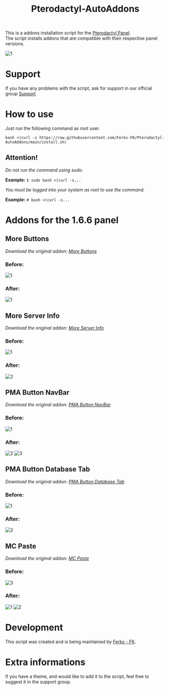 <h1 align="center"> 
    Pterodactyl-AutoAddons
</h1>
</br>

This is a addons installation script for the [Pterodactyl Panel](https://github.com/pterodactyl/panel).<br>
The script installs addons that are compatible with their respective panel versions.

![1](https://user-images.githubusercontent.com/69549678/147263929-a30dfb1e-2bb2-402c-8681-26c9ea1ff26d.PNG)








# Support

If you have any problems with the script, ask for support in our official group [Support](https://discord.gg/buDBbSGJmQ)

# How to use
Just run the following command as root user.

```
bash <(curl -s https://raw.githubusercontent.com/Ferks-FK/Pterodactyl-AutoAddons/main/install.sh)
```
## Attention!
*Do not run the command using sudo.*

**Example:** ```$ sudo bash <(curl -s...```

*You must be logged into your system as root to use the command.*

**Example:** ```# bash <(curl -s...```


# Addons for the 1.6.6 panel

## More Buttons
*Download the original addon: [More Buttons](https://pterodactylmarket.com/resource/325)*

### Before:
![1](https://user-images.githubusercontent.com/69549678/146674052-390deeb3-784d-4ab5-ae60-85c599769299.PNG)


### After:
![1](https://user-images.githubusercontent.com/69549678/146674034-c662f33a-b230-4d7d-8f42-849533106e68.PNG)

## More Server Info
*Download the original addon: [More Server Info](https://pterodactylmarket.com/resource/168)*

### Before:
![1](https://user-images.githubusercontent.com/69549678/146674175-9fb1bf5e-80f3-4988-a2f3-49a464e000f4.PNG)


### After:
![2](https://user-images.githubusercontent.com/69549678/146674182-f2e3ba7e-9cc0-4e6c-a398-8a4b96e37f59.PNG)

## PMA Button NavBar
*Download the original addon: [PMA Button NavBar](https://pterodactylmarket.com/resource/197)*

### Before:
![1](https://user-images.githubusercontent.com/69549678/146855712-52e1a089-4b16-422c-96f8-d5c650b49137.PNG)


### After:
![2](https://user-images.githubusercontent.com/69549678/146855735-2d93da13-12e2-4315-b663-5d0a7074a7da.PNG)
![3](https://user-images.githubusercontent.com/69549678/146855742-3563c915-3add-4b4c-a627-0cecb1b996a1.PNG)

## PMA Button Database Tab
*Download the original addon: [PMA Button Database Tab](https://pterodactylmarket.com/resource/214)*

### Before:
![1](https://user-images.githubusercontent.com/69549678/147019098-bf533e2d-32d5-464f-90d8-27d4bd4422d0.PNG)


### After:
![2](https://user-images.githubusercontent.com/69549678/147019131-0a78a67b-2e60-4ad7-b37b-1f8a4cd5a797.PNG)

## MC Paste
*Download the original addon: [MC Paste]()*

### Before:
![3](https://user-images.githubusercontent.com/69549678/147749722-52d6dab7-210f-472e-b0f9-112dc9128e7b.PNG)


### After:
![1](https://user-images.githubusercontent.com/69549678/147749744-fdbd53a7-621f-441a-afbc-db57d8fa7c8e.PNG)
![2](https://user-images.githubusercontent.com/69549678/147749757-d1a6b001-034b-428b-a179-f5659ad9792c.PNG)



# Development

This script was created and is being maintained by [Ferks - FK](https://github.com/Ferks-FK).

# Extra informations

If you have a theme, and would like to add it to the script, feel free to suggest it in the support group.

